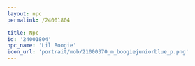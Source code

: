 ```yaml
---
layout: npc
permalink: /24001804

title: Npc
id: '24001804'
npc_name: 'Lil Boogie'
icon_url: 'portrait/mob/21000370_m_boogiejuniorblue_p.png'
---
```

